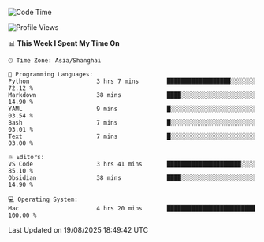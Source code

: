 <!--START_SECTION:waka-->
![Code Time](http://img.shields.io/badge/Code%20Time-570%20hrs%208%20mins-blue)

![Profile Views](http://img.shields.io/badge/Profile%20Views-0-blue)

📊 **This Week I Spent My Time On** 

```text
🕑︎ Time Zone: Asia/Shanghai

💬 Programming Languages: 
Python                   3 hrs 7 mins        ██████████████████░░░░░░░   72.12 % 
Markdown                 38 mins             ████░░░░░░░░░░░░░░░░░░░░░   14.90 % 
YAML                     9 mins              █░░░░░░░░░░░░░░░░░░░░░░░░   03.54 % 
Bash                     7 mins              █░░░░░░░░░░░░░░░░░░░░░░░░   03.01 % 
Text                     7 mins              █░░░░░░░░░░░░░░░░░░░░░░░░   03.00 % 

🔥 Editors: 
VS Code                  3 hrs 41 mins       █████████████████████░░░░   85.10 % 
Obsidian                 38 mins             ████░░░░░░░░░░░░░░░░░░░░░   14.90 % 

💻 Operating System: 
Mac                      4 hrs 20 mins       █████████████████████████   100.00 % 
```


 Last Updated on 19/08/2025 18:49:42 UTC
<!--END_SECTION:waka-->
